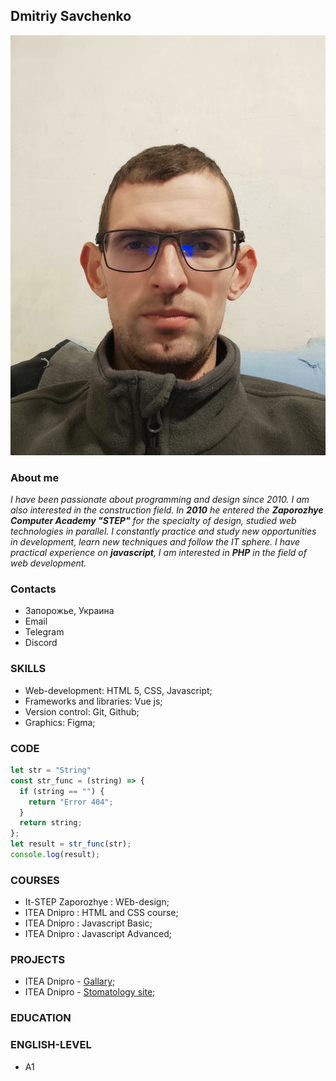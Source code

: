 ## Dmitriy Savchenko
![Logo CV](./cv.jpg)
### About me
_I have been passionate about programming and design since 2010. I am also interested in the construction field.
In **2010** he entered the __Zaporozhye Computer Academy "STEP"__ for the specialty of design, studied web technologies in parallel.
I constantly practice and study new opportunities in development, learn new techniques and follow the IT sphere.
I have practical experience on **javascript**, I am interested in **PHP** in the field of web development._
### Contacts
* Запорожье, Украина
* Email
* Telegram
* Discord
### SKILLS                                  
* Web-development: HTML 5, CSS, Javascript;     
* Frameworks and libraries: Vue js;
* Version control: Git, Github;
* Graphics: Figma;
### CODE
```javascript
let str = "String"
const str_func = (string) => {
  if (string == "") {
    return "Error 404";
  }
  return string;
};
let result = str_func(str);
console.log(result);
```
### COURSES
* It-STEP Zaporozhye : WEb-design;
* ITEA Dnipro : HTML and CSS course;
* ITEA Dnipro : Javascript Basic;
* ITEA Dnipro : Javascript Advanced;
### PROJECTS
* ITEA Dnipro - [Gallary](https://dmitriy2711.github.io/javascript_course_work/);
* ITEA Dnipro - [Stomatology site](https://dmitriy2711.github.io/HTML_CSS_project/);
### EDUCATION

### ENGLISH-LEVEL
* A1


